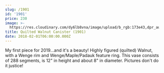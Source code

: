 ```yaml
---
slug: /1901
id: '1901'
price: 230
image: >-
  https://res.cloudinary.com/dy6lb8vna/image/upload/b_rgb:173e43,dpr_auto/v1/GB%20Bowlworks%20Gallery/DSC_3211a.jpg
title: Quilted Walnut Canister (1901)
date: 2018-02-01T06:00:00.000Z
---
```

My first piece for 2019...and it's a beauty!  Highly figured (quilted) Walnut, with a Wenge rim and Wenge/Maple/Padauk feature ring.  This vase consists of 288 segments, is 12" in height and about 8" in diameter.  Pictures don't do it justice!
